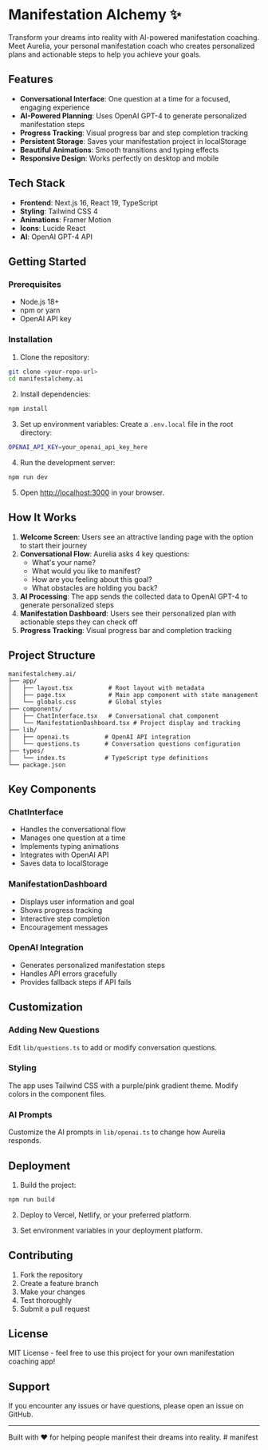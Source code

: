 # Manifestation Alchemy ✨

Transform your dreams into reality with AI-powered manifestation coaching. Meet Aurelia, your personal manifestation coach who creates personalized plans and actionable steps to help you achieve your goals.

## Features

- **Conversational Interface**: One question at a time for a focused, engaging experience
- **AI-Powered Planning**: Uses OpenAI GPT-4 to generate personalized manifestation steps
- **Progress Tracking**: Visual progress bar and step completion tracking
- **Persistent Storage**: Saves your manifestation project in localStorage
- **Beautiful Animations**: Smooth transitions and typing effects
- **Responsive Design**: Works perfectly on desktop and mobile

## Tech Stack

- **Frontend**: Next.js 16, React 19, TypeScript
- **Styling**: Tailwind CSS 4
- **Animations**: Framer Motion
- **Icons**: Lucide React
- **AI**: OpenAI GPT-4 API

## Getting Started

### Prerequisites

- Node.js 18+ 
- npm or yarn
- OpenAI API key

### Installation

1. Clone the repository:
```bash
git clone <your-repo-url>
cd manifestalchemy.ai
```

2. Install dependencies:
```bash
npm install
```

3. Set up environment variables:
Create a `.env.local` file in the root directory:
```bash
OPENAI_API_KEY=your_openai_api_key_here
```

4. Run the development server:
```bash
npm run dev
```

5. Open [http://localhost:3000](http://localhost:3000) in your browser.

## How It Works

1. **Welcome Screen**: Users see an attractive landing page with the option to start their journey
2. **Conversational Flow**: Aurelia asks 4 key questions:
   - What's your name?
   - What would you like to manifest?
   - How are you feeling about this goal?
   - What obstacles are holding you back?
3. **AI Processing**: The app sends the collected data to OpenAI GPT-4 to generate personalized steps
4. **Manifestation Dashboard**: Users see their personalized plan with actionable steps they can check off
5. **Progress Tracking**: Visual progress bar and completion tracking

## Project Structure

```
manifestalchemy.ai/
├── app/
│   ├── layout.tsx          # Root layout with metadata
│   ├── page.tsx            # Main app component with state management
│   └── globals.css         # Global styles
├── components/
│   ├── ChatInterface.tsx   # Conversational chat component
│   └── ManifestationDashboard.tsx # Project display and tracking
├── lib/
│   ├── openai.ts          # OpenAI API integration
│   └── questions.ts       # Conversation questions configuration
├── types/
│   └── index.ts           # TypeScript type definitions
└── package.json
```

## Key Components

### ChatInterface
- Handles the conversational flow
- Manages one question at a time
- Implements typing animations
- Integrates with OpenAI API
- Saves data to localStorage

### ManifestationDashboard
- Displays user information and goal
- Shows progress tracking
- Interactive step completion
- Encouragement messages

### OpenAI Integration
- Generates personalized manifestation steps
- Handles API errors gracefully
- Provides fallback steps if API fails

## Customization

### Adding New Questions
Edit `lib/questions.ts` to add or modify conversation questions.

### Styling
The app uses Tailwind CSS with a purple/pink gradient theme. Modify colors in the component files.

### AI Prompts
Customize the AI prompts in `lib/openai.ts` to change how Aurelia responds.

## Deployment

1. Build the project:
```bash
npm run build
```

2. Deploy to Vercel, Netlify, or your preferred platform.

3. Set environment variables in your deployment platform.

## Contributing

1. Fork the repository
2. Create a feature branch
3. Make your changes
4. Test thoroughly
5. Submit a pull request

## License

MIT License - feel free to use this project for your own manifestation coaching app!

## Support

If you encounter any issues or have questions, please open an issue on GitHub.

---

Built with ❤️ for helping people manifest their dreams into reality.
#   m a n i f e s t  
 